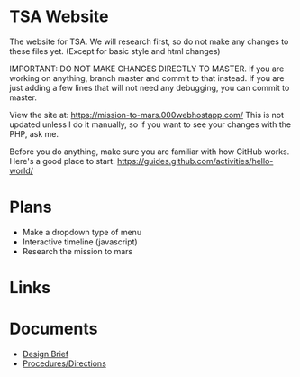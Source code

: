 # TSA Website
The website for TSA.
We will research first, so do not make any changes to these files yet.  (Except for basic style and html changes)

IMPORTANT: DO NOT MAKE CHANGES DIRECTLY TO MASTER. If you are working on anything, branch master and commit to that instead.
If you are just adding a few lines that will not need any debugging, you can commit to master.

View the site at: https://mission-to-mars.000webhostapp.com/ This is not updated unless I do it manually, so if you want to see your changes with the PHP, ask me.

Before you do anything, make sure you are familiar with how GitHub works. Here's a good place to start: https://guides.github.com/activities/hello-world/

# Plans
* Make a dropdown type of menu
* Interactive timeline  (javascript)
* Research the mission to mars

# Links

# Documents

* [Design Brief](https://drive.google.com/open?id=0B0SxAlF2z1IqdHF0YmVsbl9Db3c)
* [Procedures/Directions](https://drive.google.com/open?id=0B0SxAlF2z1IqZC01aVBUZUJFS3c)
